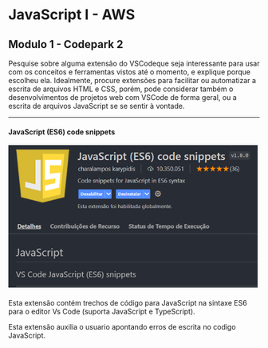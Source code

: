 # JavaScript I - AWS
## Modulo 1 - Codepark 2

Pesquise sobre alguma extensão do VSCodeque seja interessante para usar com os conceitos e ferramentas vistos até o momento, e explique porque escolheu ela. Idealmente, procure extensões para facilitar ou automatizar a escrita de arquivos HTML e CSS, porém, pode considerar também o desenvolvimentos de projetos web com VSCode de forma geral, ou a escrita de arquivos JavaScript se se sentir à vontade.

---

#### JavaScript (ES6) code snippets

<img src="javascript-es6.png" alt="Imagem JavaScript (ES6) code snippets" width="500">

####

Esta extensão contém trechos de código para JavaScript na sintaxe ES6 para o editor Vs Code (suporta JavaScript e TypeScript).

Esta extensão auxilia o usuario apontando erros de escrita no codigo JavaScript. 